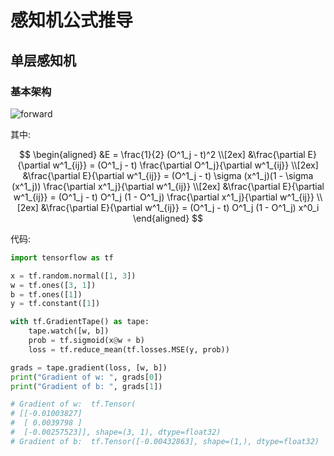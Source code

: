 # 感知机公式推导

## 单层感知机

### 基本架构

![forward](https://blog-oss-youzz.oss-cn-shanghai.aliyuncs.com/forward_1563985257489.jpg)

其中:

$$
\begin{aligned}
    &E = \frac{1}{2} (O^1_j - t)^2 \\[2ex]
    &\frac{\partial E}{\partial w^1_{ij}} = (O^1_j - t) \frac{\partial O^1_j}{\partial w^1_{ij}} \\[2ex]
    &\frac{\partial E}{\partial w^1_{ij}} = (O^1_j - t) \sigma (x^1_j)(1 - \sigma (x^1_j)) \frac{\partial x^1_j}{\partial w^1_{ij}} \\[2ex]
    &\frac{\partial E}{\partial w^1_{ij}} = (O^1_j - t) O^1_j (1 - O^1_j) \frac{\partial x^1_j}{\partial w^1_{ij}} \\[2ex]
    &\frac{\partial E}{\partial w^1_{ij}} = (O^1_j - t) O^1_j (1 - O^1_j) x^0_i
\end{aligned}
$$

代码:

```python
import tensorflow as tf

x = tf.random.normal([1, 3])
w = tf.ones([3, 1])
b = tf.ones([1])
y = tf.constant([1])

with tf.GradientTape() as tape:
    tape.watch([w, b])
    prob = tf.sigmoid(x@w + b)
    loss = tf.reduce_mean(tf.losses.MSE(y, prob))

grads = tape.gradient(loss, [w, b])
print("Gradient of w: ", grads[0])
print("Gradient of b: ", grads[1])

# Gradient of w:  tf.Tensor(
# [[-0.01003827]
#  [ 0.0039798 ]
#  [-0.00257523]], shape=(3, 1), dtype=float32)
# Gradient of b:  tf.Tensor([-0.00432863], shape=(1,), dtype=float32) 
```
